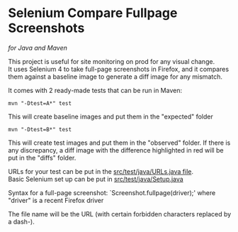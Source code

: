 # Selenium Compare Fullpage Screenshots
*for Java and Maven*


This project is useful for site monitoring on prod for any visual change.  
It uses Selenium 4 to take full-page screenshots in Firefox, and it compares them against a baseline image to generate a diff image for any mismatch.

It comes with 2 ready-made tests that can be run in Maven:

`mvn "-Dtest=A*" test`

This will create baseline images and put them in the "expected" folder

`mvn "-Dtest=B*" test`

This will create test images and put them in the "observed" folder. If there is any discrepancy, a diff image with the difference highlighted in red will be put in the "diffs" folder.

URLs for your test can be put in the [src/test/java/URLs.java file](https://github.com/jpratt2/seleniumCompareFullpageScreenshots/blob/master/src/test/java/URLs.java).  
Basic Selenium set up can be put in [src/test/java/Setup.java](https://github.com/jpratt2/seleniumCompareFullpageScreenshots/blob/master/src/test/java/Setup.java)

Syntax for a full-page screenshot:
`Screenshot.fullpage(driver);' where "driver" is a recent Firefox driver

The file name will be the URL (with certain forbidden characters replaced by a dash-).
